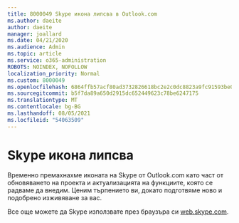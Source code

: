 ```yaml
---
title: 8000049 Skype икона липсва в Outlook.com
ms.author: daeite
author: daeite
manager: joallard
ms.date: 04/21/2020
ms.audience: Admin
ms.topic: article
ms.service: o365-administration
ROBOTS: NOINDEX, NOFOLLOW
localization_priority: Normal
ms.custom: 8000049
ms.openlocfilehash: 6864ffb57acf80ad3732826618bc2e2c0dc8823a9fc91593be0a3697cd110ca0
ms.sourcegitcommit: b5f7da89a650d2915dc652449623c78be6247175
ms.translationtype: MT
ms.contentlocale: bg-BG
ms.lasthandoff: 08/05/2021
ms.locfileid: "54063509"
---
```

# <a name="skype-icon-missing"></a>Skype икона липсва

Временно премахнахме иконата на Skype от Outlook.com като част от обновяването на проекта и актуализацията на функциите, която се радваме да внедим. Ценим търпението ви, докато подготвяме ново и подобрено изживяване за вас.

Все още можете да Skype използвате през браузъра си [web.skype.com](https://web.skype.com).